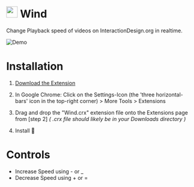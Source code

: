 # <img src="https://i.imgur.com/l6r3OGW.png" height="30px"> Wind

Change Playback speed of videos on InteractionDesign.org in realtime.

![Demo](https://i.imgur.com/rC5LEoq.jpg)

# Installation
1. [Download the Extension](https://github.com/littlewonder/wind/raw/master/Wind.crx)
2. In Google Chrome: Click on the Settings-Icon (the 'three horizontal-bars' icon in the top-right corner) > More Tools > Extensions


3. Drag and drop the "Wind.crx" extension file onto the Extensions page from [step 2] *( .crx file should likely be in your Downloads directory )*

4. Install :tada:

# Controls
- Increase Speed using - or _
- Decrease Speed using + or =
